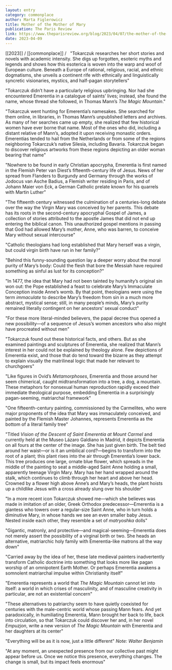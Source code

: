 ```yaml
---
layout: entry
category: commonplace
author: Marta Figlerowicz
title: Mother of the Mother of Mary
publication: The Paris Review
link: https://www.theparisreview.org/blog/2023/04/07/the-mother-of-the-mother-of-the-virgin-mary/
date: 2023-04-09
---
```


[[2023]] / [[commonplace]] / 
 
"Tokarczuk researches her short stories and novels with academic intensity. She digs up forgotten, esoteric myths and legends and shows how this esoterica is woven into the warp and woof of European culture. Beneath a Europe of rational, religious, racial, and ethnic dogmatisms, she unveils a continent rife with ethnically and linguistically syncretic visionaries, mystics, and half-pagan storytellers"

"Tokarczuk didn’t have a particularly religious upbringing. Nor had she encountered Emerentia in a catalogue of saints’ lives; instead, she found the name, whose thread she followed, in Thomas Mann’s *The Magic Mountain*."

"Tokarczuk went hunting for Emerentia’s namesakes. She searched for them online, in libraries, in Thomas Mann’s unpublished letters and archives. As many of her searches came up empty, she realized that few historical women have ever borne that name. Most of the ones who did, including a distant relative of Mann’s, adopted it upon receiving monastic orders. Emerentias tended to hail from the Netherlands or from some of the regions neighboring Tokarczuk’s native Silesia, including Bavaria. Tokarczuk began to discover religious artworks from these regions depicting an older woman bearing that name"

"Nowhere to be found in early Christian apocrypha, Emerentia is first named in the Flemish Peter van Diest’s fifteenth-century life of Jesus. News of her spread from Flanders to Burgundy and Germany through the works of Jodocus van Asche Badius, a Flemish writer residing in Paris, and of Johann Maier von Eck, a German Catholic prelate known for his quarrels with Martin Luther"

"The fifteenth century witnessed the culmination of a centuries-long debate over the way the Virgin Mary was conceived by her parents. This debate has its roots in the second-century apocryphal Gospel of James, a collection of stories attributed to the apostle James that did not end up entering the biblical canon. This unauthorized gospel mentions in passing that God had allowed Mary’s mother, Anne, who was barren, to conceive Mary without sexual intercourse"

"Catholic theologians had long established that Mary herself was a virgin, but could virgin birth have run in her family?"

"Behind this funny-sounding question lay a deeper worry about the moral purity of Mary’s body: Could the flesh that bore the Messiah have required something as sinful as lust for its conception?"

"In 1477, the idea that Mary had not been tainted by humanity’s original sin won out: the Pope established a feast to celebrate Mary’s Immaculate Conception inside Anne’s womb. By that point, theologians were using the term *immaculate* to describe Mary’s freedom from sin in a much more abstract, mystical sense; still, in many people’s minds, Mary’s purity remained literally contingent on her ancestors’ sexual conduct"

"For these more literal-minded believers, the papal decree thus opened a new possibility—of a sequence of Jesus’s women ancestors who also might have procreated without men"

"Tokarczuk found out these historical facts, and others. But as she examined paintings and sculptures of Emerentia, she realized that Mann’s interest in her could not be explained by theology alone. Few depictions of Emerentia exist, and those that do tend toward the bizarre as they attempt to explain visually the matrilineal logic that made her relevant to churchgoers"

"Like figures in Ovid’s *Metamorphoses*, Emerentia and those around her seem chimerical, caught midtransformation into a tree, a dog, a mountain. These metaphors for nonsexual human reproduction rapidly exceed their immediate theological purpose, embedding Emerentia in a surprisingly pagan-seeming, matriarchal framework"

"One fifteenth-century painting, commissioned by the Carmelites, who were major proponents of the idea that Mary was immaculately conceived, and painted by the Flemish Master Johannes, represents Emerentia as the bottom of a literal family tree"

"Titled *Vision of the Descent of Saint Emerentia at Mount Carmel* and currently held at the Museo Lázaro Galdiano in Madrid, it depicts Emerentia on all fours at the center of the image. She has just given birth. The belt tied around her waist—or is it an umbilical cord?—begins to transform into the root of a plant; this plant rises into the air through Emerentia’s lower back. This tree produces one large, ornate blue flower, which spreads in the middle of the painting to seat a middle-aged Saint Anne holding a small, apparently teenage Virgin Mary. Mary has her hand wrapped around the stalk, which continues to climb through her heart and above her head. Crowned by a flower high above Anne’s and Mary’s heads, the plant hoists up a childlike Jesus with a cross already slung over his shoulder"

"In a more recent icon Tokarczuk showed me—which she believes was made in imitation of an older, Greek Orthodox predecessor—Emerentia is a giantess who towers over a regular-size Saint Anne, who in turn holds a diminutive Mary, in whose hands we see an even smaller baby Jesus. Nested inside each other, they resemble a set of *matryoshka* dolls"

"Gigantic, matronly, and protective—and magical-seeming—Emerentia does not merely assert the possibility of a virginal birth or two. She heads an alternative, matriarchic holy family with Emerentia-like matrons all the way down"

"Carried away by the idea of her, these late medieval painters inadvertently transform Catholic doctrine into something that looks more like pagan worship of an omnipotent Earth Mother. Or perhaps Emerentia awakens a somnolent matriarchal impulse within Christianity itself"

"Emerentia represents a world that *The Magic Mountain* cannot let into itself: a world in which crises of masculinity, and of masculine creativity in particular, are not an existential concern"

"These alternatives to patriarchy seem to have quietly coexisted for centuries with the male-centric world whose passing Mann fears. And yet paradoxically, in humiliating Emerentia, Mann brought her back to life, back into circulation, so that Tokarczuk could discover her and, in her novel *Empuzjon*, write a new version of *The Magic Mountain* with Emerentia and her daughters at its center"

"Everything will be as it is now, just a little different"
*Note: Walter Benjamin*

"At any moment, an unexpected presence from our collective past might appear before us. Once we notice this presence, everything changes. The change is small, but its impact feels enormous"
